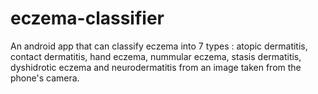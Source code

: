 # eczema-classifier
An android app that can classify eczema into 7 types : atopic dermatitis, contact dermatitis, hand eczema, nummular eczema, stasis dermatitis, dyshidrotic eczema and neurodermatitis from an image taken from the phone's camera.

